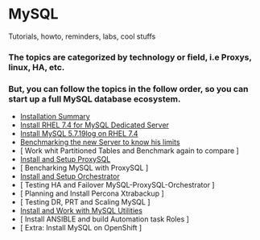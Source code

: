 # MySQL
Tutorials, howto, reminders, labs, cool stuffs

### The topics are categorized by technology or field, i.e Proxys, linux, HA, etc.
### But, you can follow the topics in the follow order, so you can start up a full MySQL database ecosystem.

* [ Installation Summary ](https://github.com/Cepxio/MySQL/blob/master/HyperV-Lab/InstallRHEL74-SummaryLab.md)
* [ Install RHEL 7.4 for MySQL Dedicated Server ](https://github.com/Cepxio/MySQL/blob/master/Linux/InstallSetupRHEL74-DedicatedServer.md)
* [ Install MySQL 5.7.19log on RHEL 7.4 ](https://github.com/Cepxio/MySQL/blob/master/MySQL57/InstallSetupMySQL57-DedicatedServer.md)
* [ Benchmarking the new Server to know his limits ](https://github.com/Cepxio/MySQL/blob/master/MySQL57/BenchmarkingNewMySQLInstallation.md)
* [ Work whit Partitioned Tables and Benchmark again to compare ]
* [ Install and Setup ProxySQL ](https://github.com/Cepxio/MySQL/blob/master/MySQL57/InstallSetupProxySQL-DedicatedServer.md)
* [ Bencharking MySQL with ProxySQL ]
* [ Install and Setup Orchestrator ](https://github.com/Cepxio/MySQL/blob/master/MySQL57/InstallSetupOrchestrator-DedicatedServer.md) 
* [ Testing HA and Failover MySQL-ProxySQL-Orchestrator ]
* [ Planning and Install Percona Xtrabackup ]
* [ Testing DR, PRT and Scaling MySQL ] 
* [ Install and Work with MySQL Utilities ](https://github.com/Cepxio/MySQL/blob/master/MySQL57/InstallSetupMySQLUtilitiesForQA.md) 
* [ Install ANSIBLE and build Automation task Roles ]
* [ Extra: Install MySQL on OpenShift ] 
